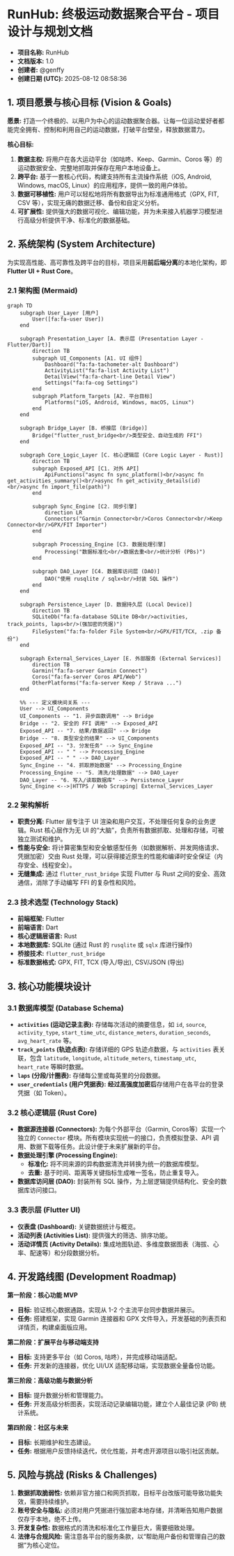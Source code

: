 # **RunHub: 终极运动数据聚合平台 - 项目设计与规划文档**

*   **项目名称:** RunHub
*   **文档版本:** 1.0
*   **创建者:** @genffy
*   **创建日期 (UTC):** 2025-08-12 08:58:36

## 1. 项目愿景与核心目标 (Vision & Goals)

**愿景:** 打造一个终极的、以用户为中心的运动数据聚合器。让每一位运动爱好者都能完全拥有、控制和利用自己的运动数据，打破平台壁垒，释放数据潜力。

**核心目标:**

1.  **数据主权:** 将用户在各大运动平台（如咕咚、Keep、Garmin、Coros 等）的运动数据安全、完整地抓取并保存在用户本地设备上。
2.  **跨平台:** 基于一套核心代码，构建支持所有主流操作系统（iOS, Android, Windows, macOS, Linux）的应用程序，提供一致的用户体验。
3.  **数据可移植性:** 用户可以轻松地将所有数据导出为标准通用格式（GPX, FIT, CSV 等），实现无痛的数据迁移、备份和自定义分析。
4.  **可扩展性:** 提供强大的数据可视化、编辑功能，并为未来接入机器学习模型进行高级分析提供干净、标准化的数据基础。

## 2. 系统架构 (System Architecture)

为实现高性能、高可靠性及跨平台的目标，项目采用**前后端分离**的本地化架构，即**Flutter UI + Rust Core**。

### 2.1 架构图 (Mermaid)

````mermaid
graph TD
    subgraph User_Layer [用户]
        User([fa:fa-user User])
    end

    subgraph Presentation_Layer [A. 表示层 (Presentation Layer - Flutter/Dart)]
        direction TB
        subgraph UI_Components [A1. UI 组件]
            Dashboard("fa:fa-tachometer-alt Dashboard")
            ActivityList("fa:fa-list Activity List")
            DetailView("fa:fa-chart-line Detail View")
            Settings("fa:fa-cog Settings")
        end
        subgraph Platform_Targets [A2. 平台目标]
            Platforms("iOS, Android, Windows, macOS, Linux")
        end
    end

    subgraph Bridge_Layer [B. 桥接层 (Bridge)]
        Bridge("flutter_rust_bridge<br/>类型安全、自动生成的 FFI")
    end

    subgraph Core_Logic_Layer [C. 核心逻辑层 (Core Logic Layer - Rust)]
        direction TB
        subgraph Exposed_API [C1. 对外 API]
            ApiFunctions("async fn sync_platform()<br/>async fn get_activities_summary()<br/>async fn get_activity_details(id)<br/>async fn import_file(path)")
        end

        subgraph Sync_Engine [C2. 同步引擎]
            direction LR
            Connectors("Garmin Connector<br/>Coros Connector<br/>Keep Connector<br/>GPX/FIT Importer")
        end

        subgraph Processing_Engine [C3. 数据处理引擎]
            Processing("数据标准化<br/>数据去重<br/>统计分析 (PBs)")
        end

        subgraph DAO_Layer [C4. 数据库访问层 (DAO)]
            DAO("使用 rusqlite / sqlx<br/>封装 SQL 操作")
        end
    end

    subgraph Persistence_Layer [D. 数据持久层 (Local Device)]
        direction TB
        SQLiteDb("fa:fa-database SQLite DB<br/>activities, track_points, laps<br/>(强加密的凭据)")
        FileSystem("fa:fa-folder File System<br/>GPX/FIT/TCX, .zip 备份")
    end

    subgraph External_Services_Layer [E. 外部服务 (External Services)]
        direction TB
        Garmin("fa:fa-server Garmin Connect")
        Coros("fa:fa-server Coros API/Web")
        OtherPlatforms("fa:fa-server Keep / Strava ...")
    end

    %% --- 定义模块间关系 ---
    User --> UI_Components
    UI_Components -- "1. 异步函数调用" --> Bridge
    Bridge -- "2. 安全的 FFI 调用" --> Exposed_API
    Exposed_API -- "7. 结果/数据返回" --> Bridge
    Bridge -- "8. 类型安全的结果" --> UI_Components
    Exposed_API -- "3. 分发任务" --> Sync_Engine
    Exposed_API -- " " --> Processing_Engine
    Exposed_API -- " " --> DAO_Layer
    Sync_Engine -- "4. 抓取原始数据" --> Processing_Engine
    Processing_Engine -- "5. 清洗/处理数据" --> DAO_Layer
    DAO_Layer -- "6. 写入/读取数据库" --> Persistence_Layer
    Sync_Engine <-->|HTTPS / Web Scraping| External_Services_Layer
````

### 2.2 架构解析

*   **职责分离:** Flutter 层专注于 UI 渲染和用户交互，不处理任何复杂的业务逻辑。Rust 核心层作为无 UI 的“大脑”，负责所有数据抓取、处理和存储，可被独立测试和维护。
*   **性能与安全:** 将计算密集型和安全敏感型任务（如数据解析、并发网络请求、凭据加密）交由 Rust 处理，可以获得接近原生的性能和编译时安全保证（内存安全、线程安全）。
*   **无缝集成:** 通过 `flutter_rust_bridge` 实现 Flutter 与 Rust 之间的安全、高效通信，消除了手动编写 FFI 的复杂性和风险。

### 2.3 技术选型 (Technology Stack)

*   **前端框架:** Flutter
*   **前端语言:** Dart
*   **核心逻辑层语言:** Rust
*   **本地数据库:** SQLite (通过 Rust 的 `rusqlite` 或 `sqlx` 库进行操作)
*   **桥接技术:** `flutter_rust_bridge`
*   **标准数据格式:** GPX, FIT, TCX (导入/导出), CSV/JSON (导出)

## 3. 核心功能模块设计

### 3.1 数据库模型 (Database Schema)

*   **`activities` (运动记录主表):** 存储每次活动的摘要信息，如 `id`, `source`, `activity_type`, `start_time_utc`, `distance_meters`, `duration_seconds`, `avg_heart_rate` 等。
*   **`track_points` (轨迹点表):** 存储详细的 GPS 轨迹点数据，与 `activities` 表关联，包含 `latitude`, `longitude`, `altitude_meters`, `timestamp_utc`, `heart_rate` 等瞬时数据。
*   **`laps` (分段/计圈表):** 存储每公里或每英里的分段数据。
*   **`user_credentials` (用户凭据表):** **经过高强度加密后**存储用户在各平台的登录凭据（如 Token）。

### 3.2 核心逻辑层 (Rust Core)

*   **数据源连接器 (Connectors):** 为每个外部平台（Garmin, Coros等）实现一个独立的 `Connector` 模块。所有模块实现统一的接口，负责模拟登录、API 调用、数据下载等任务。此设计便于未来扩展新的平台。
*   **数据处理引擎 (Processing Engine):**
    *   **标准化:** 将不同来源的异构数据清洗并转换为统一的数据库模型。
    *   **去重:** 基于时间、距离等关键指标生成唯一签名，防止重复导入。
*   **数据库访问层 (DAO):** 封装所有 SQL 操作，为上层逻辑提供结构化、安全的数据库访问接口。

### 3.3 表示层 (Flutter UI)

*   **仪表盘 (Dashboard):** 关键数据统计与概览。
*   **活动列表 (Activities List):** 提供强大的筛选、排序功能。
*   **活动详情页 (Activity Details):** 集成地图轨迹、多维度数据图表（海拔、心率、配速等）和分段数据分析。

## 4. 开发路线图 (Development Roadmap)

**第一阶段：核心功能 MVP**
*   **目标:** 验证核心数据通路，实现从 1-2 个主流平台同步数据并展示。
*   **任务:** 搭建框架，实现 Garmin 连接器和 GPX 文件导入，开发基础的列表页和详情页，构建桌面版应用。

**第二阶段：扩展平台与移动端支持**
*   **目标:** 支持更多平台（如 Coros, 咕咚），并完成移动端适配。
*   **任务:** 开发新的连接器，优化 UI/UX 适配移动端，实现数据全量备份功能。

**第三阶段：高级功能与数据分析**
*   **目标:** 提升数据分析和管理能力。
*   **任务:** 开发高级分析图表，实现活动记录编辑功能，建立个人最佳记录 (PB) 统计系统。

**第四阶段：社区与未来**
*   **目标:** 长期维护和生态建设。
*   **任务:** 根据用户反馈持续迭代，优化性能，并考虑开源项目以吸引社区贡献。

## 5. 风险与挑战 (Risks & Challenges)

1.  **数据抓取脆弱性:** 依赖非官方接口和网页抓取，目标平台改版可能导致功能失效，需要持续维护。
2.  **账号安全与隐私:** 必须对用户凭据进行强加密本地存储，并清晰告知用户数据仅存于本地，绝不上传。
3.  **开发复杂性:** 数据格式的清洗和标准化工作量巨大，需要细致处理。
4.  **法律与合规风险:** 需注意各平台的服务条款，以“帮助用户备份和管理自己的数据”为核心定位。
